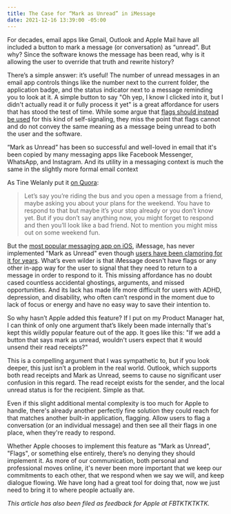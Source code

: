 ```yaml
---
title: The Case for “Mark as Unread” in iMessage
date: 2021-12-16 13:39:00 -05:00
---
```


For decades, email apps like Gmail, Outlook and Apple Mail have all included a button to mark a message (or conversation) as “unread”. But why? Since the software knows the message has been read, why is it allowing the user to override that truth and rewrite history?

There’s a simple answer: it’s useful! The number of unread messages in an email app controls things like the number next to the current folder, the application badge, and the status indicator next to a message reminding you to look at it. A simple button to say "Oh yep, I know I clicked into it, but I didn't actually read it or fully process it yet" is a great affordance for users that has stood the test of time. While some argue that [flags should instead be used](https://www.forbes.com/sites/forbestechcouncil/2018/07/11/how-mark-as-unread-is-making-you-drop-the-ball/?sh=1dda8b98389e) for this kind of self-signaling, they miss the point that flags cannot and do not convey the same meaning as a message being unread to both the user and the software.

“Mark as Unread” has been so successful and well-loved in email that it's been copied by many messaging apps like Facebook Messenger, WhatsApp, and Instagram. And its utility in a messaging context is much the same in the slightly more formal email context

As Tine Welanly put it [on Quora](https://www.quora.com/What-is-the-point-of-having-mark-as-unread-option-in-Facebook-messenger):

> Let’s say you’re riding the bus and you open a message from a friend, maybe asking you about your plans for the weekend. You have to respond to that but maybe it’s your stop already or you don’t know yet. But if you don’t say anything now, you might forget to respond and then you’ll look like a bad friend. Not to mention you might miss out on some weekend fun.

But the [most popular messaging app on iOS](https://www.wsj.com/articles/why-apples-imessage-is-winning-teens-dread-the-green-text-bubble-11641618009), iMessage, has never implemented "Mark as Unread" even though [users have been clamoring for it for years](https://twitter.com/search?q=%22mark%20as%20unread%22%20imessage&src=typed_query&f=live). What’s even wilder is that iMessage doesn't have flags or any other in-app way for the user to signal that they need to return to a message in order to respond to it. This missing affordance has no doubt cased countless accidental ghostings, arguments, and missed opportunities. And its lack has made life more difficult for users with ADHD, depression, and disability, who often can’t respond in the moment due to lack of focus or energy and have no easy way to save their intention to.

So why hasn’t Apple added this feature? If I put on my Product Manager hat, I can think of only one argument that’s likely been made internally that's kept this wildly popular feature out of the app. It goes like this: "If we add a button that says mark as unread, wouldn't users expect that it would unsend their read receipts?"

This is a compelling argument that I was sympathetic to, but if you look deeper, this just isn’t a problem in the real world. Outlook, which supports both read receipts and Mark as Unread, seems to cause no significant user confusion in this regard. The read receipt exists for the sender, and the local unread status is for the recipient. Simple as that.

Even if this slight additional mental complexity is too much for Apple to handle, there's already another perfectly fine solution they could reach for that matches another built-in application, flagging. Allow users to flag a conversation (or an individual message) and then see all their flags in one place, when they're ready to respond.

Whether Apple chooses to implement this feature as "Mark as Unread", "Flags", or something else entirely, there’s no denying they should implement it. As more of our communication, both personal and professional moves online, it's never been more important that we keep our commitments to each other, that we respond when we say we will, and keep dialogue flowing. We have long had a great tool for doing that, now we just need to bring it to where people actually are.

*This article has also been filed as feedback for Apple at FBTKTKTKTK.*